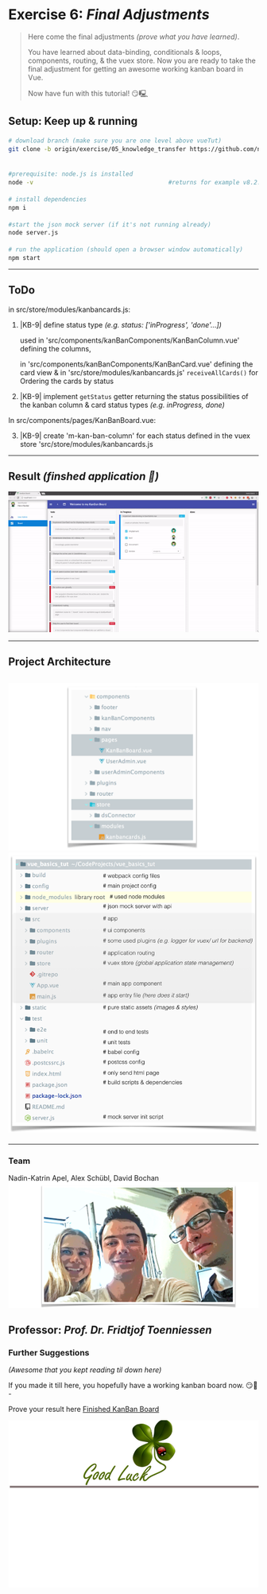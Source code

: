 # Exercise 6: _Final Adjustments_
> Here come the final adjustments _(prove what you have learned)_.
>
> You have learned about data-binding, conditionals & loops, components, routing, & the vuex store. Now you are ready to take the final adjustment for getting an awesome working kanban board in Vue.
>
> Now have fun with this tutorial! 😏🖳 

## Setup: Keep up & running

``` bash
# download branch (make sure you are one level above vueTut)
git clone -b origin/exercise/05_knowledge_transfer https://github.com/na018/vue_basics_tut.git vueTut/05_knowledge_transfer && cd vueTut/05_knowledge_transfer


#prerequisite: node.js is installed
node -v                                      #returns for example v8.2.1

# install dependencies
npm i

#start the json mock server (if it's not running already)
node server.js

# run the application (should open a browser window automatically)
npm start

```
--------------
## ToDo
in src/store/modules/kanbancards.js:
1. |KB-9| define status type _(e.g. status: ['inProgress', 'done'...])_ 

    used in 'src/components/kanBanComponents/KanBanColumn.vue' defining the columns, 

    in 'src/components/kanBanComponents/KanBanCard.vue' defining the card view & in 'src/store/modules/kanbancards.js' `receiveAllCards()` for Ordering the cards by status
2. |KB-9| implement `getStatus` getter returning the status possibilities of the kanban column & card status types _(e.g. inProgress, done)_

In src/components/pages/KanBanBoard.vue:

3. |KB-9| create 'm-kan-ban-column' for each status defined in the vuex store 'src/store/modules/kanbancards.js

-------------------
## Result _(finshed application 🎉)_
![kanban board](static/img/readme/kanBanFinal.gif "kanban board")


--------------------
## Project Architecture
![folder structure](static/img/readme/folderStructure.png "folder structure")
![KanBan Project Architecture](static/img/readme/ProjectArchitecture.png "KanBan Project Architecture")
-------------------

-------------------

### Team
Nadin-Katrin Apel, Alex Schübl, David Bochan
 ![Team photo](static/img/readme/team.png "Team")
 
 Professor: _Prof. Dr. Fridtjof Toenniessen_
-------------------
 
### Further Suggestions
_(Awesome that you kept reading til down here)_

If you made it till here, you hopefully have a working kanban board now. 😏🎉 -

Prove your result here [Finished KanBan Board](https://github.com/na018/vue_basics_tut/tree/origin/exercise/06_finishedApp)

 ![Good luck](static/img/readme/luck.jpg "Kleeblatt")

 
 
